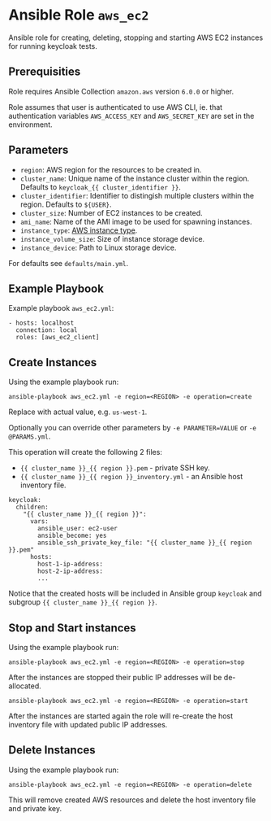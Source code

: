 # Ansible Role `aws_ec2`

Ansible role for creating, deleting, stopping and starting AWS EC2 instances 
for running keycloak tests.

## Prerequisities

Role requires Ansible Collection `amazon.aws` version `6.0.0` or higher.

Role assumes that user is authenticated to use AWS CLI, ie. that authentication 
variables `AWS_ACCESS_KEY` and `AWS_SECRET_KEY` are set in the environment.


## Parameters
- `region`: AWS region for the resources to be created in.
- `cluster_name`: Unique name of the instance cluster within the region. Defaults to `keycloak_{{ cluster_identifier }}`.
- `cluster_identifier`: Identifier to distingish multiple clusters within the region. Defaults to `${USER}`.
- `cluster_size`: Number of EC2 instances to be created.
- `ami_name`: Name of the AMI image to be used for spawning instances.
- `instance_type`: [AWS instance type](https://aws.amazon.com/ec2/instance-types/).
- `instance_volume_size`: Size of instance storage device.
- `instance_device`: Path to Linux storage device.

For defaults see `defaults/main.yml`.


## Example Playbook

Example playbook `aws_ec2.yml`:
```
- hosts: localhost
  connection: local
  roles: [aws_ec2_client]
```

## Create Instances

Using the example playbook run:
```
ansible-playbook aws_ec2.yml -e region=<REGION> -e operation=create
```

Replace <REGION> with actual value, e.g. `us-west-1`.

Optionally you can override other parameters by `-e PARAMETER=VALUE` or `-e @PARAMS.yml`.

This operation will create the following 2 files:
- `{{ cluster_name }}_{{ region }}.pem` - private SSH key.
- `{{ cluster_name }}_{{ region }}_inventory.yml` - an Ansible host inventory file.

```
keycloak:
  children:
    "{{ cluster_name }}_{{ region }}":
      vars:
        ansible_user: ec2-user
        ansible_become: yes
        ansible_ssh_private_key_file: "{{ cluster_name }}_{{ region }}.pem"
      hosts:
        host-1-ip-address:
        host-2-ip-address:
        ...
```

Notice that the created hosts will be included in Ansible group `keycloak` 
and subgroup `{{ cluster_name }}_{{ region }}`.


## Stop and Start instances

Using the example playbook run:
```
ansible-playbook aws_ec2.yml -e region=<REGION> -e operation=stop
```

After the instances are stopped their public IP addresses will be de-allocated.

```
ansible-playbook aws_ec2.yml -e region=<REGION> -e operation=start
```

After the instances are started again the role will re-create the host inventory file with updated public IP addresses.


## Delete Instances
Using the example playbook run:
```
ansible-playbook aws_ec2.yml -e region=<REGION> -e operation=delete
```

This will remove created AWS resources and delete the host inventory file and private key.
